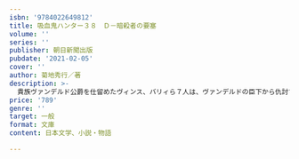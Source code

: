 ```yaml
---
isbn: '9784022649812'
title: 吸血鬼ハンター３８　Ｄ－暗殺者の要塞
volume: ''
series: ''
publisher: 朝日新聞出版
pubdate: '2021-02-05'
cover: ''
author: 菊地秀行／著
description: >-
  貴族ヴァンデルド公爵を仕留めたヴィンス、バリィら７人は、ヴァンデルドの臣下から仇討ちを果たさんと狙われていた。山岳にそびえる「イズガラトンの砦」──避難所が戦闘用に改造されたこの場所で、Dも７人の仲間に加わり、今、激しい攻防が始まる。
price: '789'
genre: ''
target: 一般
format: 文庫
content: 日本文学、小説・物語

---
```

